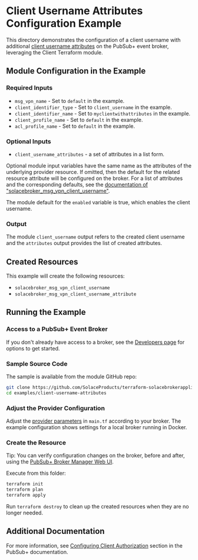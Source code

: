 # Client Username Attributes Configuration Example

This directory demonstrates the configuration of a client username with additional [client username attributes](https://docs.solace.com/Security/Configuring-Client-Usernames.htm?Highlight=client%20username%20attributes#Setting) on the PubSub+ event broker, leveraging the Client Terraform module.

## Module Configuration in the Example

### Required Inputs

* `msg_vpn_name` - Set to `default` in the example.
* `client_identifier_type` - Set to `client_username` in the example.
* `client_identifier_name` - Set to `myclientwithattributes` in the example.
* `client_profile_name` - Set to `default` in the example.
* `acl_profile_name` - Set to `default` in the example.

### Optional Inputs

* `client_username_attributes` - a set of attributes in a list form.

Optional module input variables have the same name as the attributes of the underlying provider resource. If omitted, then the default for the related resource attribute will be configured on the broker. For a list of attributes and the corresponding defaults, see the [documentation of "solacebroker_msg_vpn_client_username"](https://registry.terraform.io/providers/SolaceProducts/solacebrokerappliance/latest/docs/resources/msg_vpn_client_username#optional).

The module default for the `enabled` variable is true, which enables the client username.

### Output

The module `client_username` output refers to the created client username and the `attributes` output provides the list of created attributes.

## Created Resources

This example will create the following resources:

* `solacebroker_msg_vpn_client_username`
* `solacebroker_msg_vpn_client_username_attribute`

## Running the Example

### Access to a PubSub+ Event Broker

If you don't already have access to a broker, see the [Developers page](https://www.solace.dev/) for options to get started.

### Sample Source Code

The sample is available from the module GitHub repo:

```bash
git clone https://github.com/SolaceProducts/terraform-solacebrokerappliance-rest-delivery.git
cd examples/client-username-attributes
```

### Adjust the Provider Configuration

Adjust the [provider parameters](https://registry.terraform.io/providers/SolaceProducts/solacebrokerappliance/latest/docs#schema) in `main.tf` according to your broker. The example configuration shows settings for a local broker running in Docker.

### Create the Resource

Tip: You can verify configuration changes on the broker, before and after, using the [PubSub+ Broker Manager Web UI](https://docs.solace.com/Admin/Broker-Manager/PubSub-Manager-Overview.htm).

Execute from this folder:

```bash
terraform init
terraform plan
terraform apply
```

Run `terraform destroy` to clean up the created resources when they are no longer needed.

## Additional Documentation

For more information, see [Configuring Client Authorization](https://docs.solace.com/Security/Configuring-Client-Authorization.htm) section in the PubSub+ documentation.
